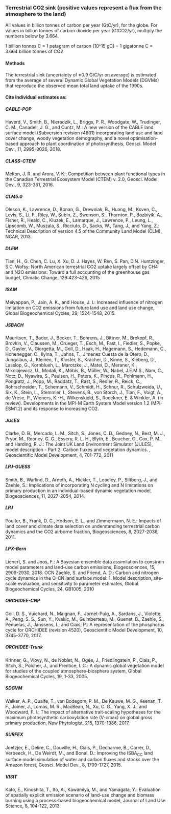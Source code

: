 ### Terrestrial CO2 sink (positive values represent a flux from the atmosphere to the land)

All values in billion tonnes of carbon per year (GtC/yr), for the globe.
For values in billion tonnes of carbon dioxide per year (GtCO2/yr), multiply the numbers below by 3.664.

1 billion tonnes C = 1 petagram of carbon (10^15 gC) = 1 gigatonne C = 3.664 billion tonnes of CO2

#### Methods

The terrestrial sink (uncertainty of ±0.9 GtC/yr on average) is estimated from the average of several Dynamic Global Vegetation Models (DGVMs) that reproduce the observed mean total land uptake of the 1990s.

#### Cite individual estimates as:

##### CABLE-POP
Haverd, V., Smith, B., Nieradzik, L., Briggs, P. R., Woodgate, W., Trudinger, C. M., Canadell, J. G., and Cuntz, M.: A new version of the CABLE land surface model (Subversion revision r4601) incorporating land use and land cover change, woody vegetation demography, and a novel optimisation-based approach to plant coordination of photosynthesis, Geosci. Model Dev., 11, 2995-3026, 2018.

##### CLASS-CTEM
Melton, J. R. and Arora, V. K.: Competition between plant functional types in the Canadian Terrestrial Ecosystem Model (CTEM) v. 2.0, Geosci. Model Dev., 9, 323-361, 2016.

##### CLM5.0
Oleson, K., Lawrence, D., Bonan, G., Drewniak, B., Huang, M., Koven, C., Levis, S., Li, F., Riley, W., Subin, Z., Swenson, S., Thornton, P., Bozbiyik, A., Fisher, R., Heald, C., Kluzek, E., Lamarque, J., Lawrence, P., Leung, L., Lipscomb, W., Muszala, S., Ricciuto, D., Sacks, W., Tang, J., and Yang, Z.: Technical Description of version 4.5 of the Community Land Model (CLM), NCAR, 2013.

##### DLEM
Tian, H., G. Chen, C. Lu, X. Xu, D. J. Hayes, W. Ren, S. Pan, D.N. Huntzinger, S.C. Wofsy: North American terrestrial CO2 uptake largely offset by CH4 and N2O emissions: Toward a full accounting of the greenhouse gas budget, Climatic Change, 129:423-426, 2015

##### ISAM
Meiyappan, P., Jain, A. K., and House, J. I.: Increased influence of nitrogen limitation on CO2 emissions from future land use and land use change, Global Biogeochemical Cycles, 29, 1524-1548, 2015.

##### JSBACH
Mauritsen, T., Bader, J., Becker, T., Behrens, J., Bittner, M., Brokopf, R., Brovkin, V., Claussen, M., Crueger, T., Esch, M., Fast, I., Fiedler, S., Popke, D., Gayler, V., Giorgetta, M., Goll, D., Haak, H., Hagemann, S., Hedemann, C., Hohenegger, C., Ilyina, T., Jahns, T., Jimenez Cuesta de la Otero, D., Jungclaus, J., Kleinen, T., Kloster, S., Kracher, D., Kinne, S., Kleberg, D., Lasslop, G., Kornblueh, L., Marotzke, J., Matei, D., Meraner, K., Mikolajewicz, U., Modali, K., Möbis, B., Müller, W., Nabel, J.E.M.S., Nam, C., Notz, D., Nyawira, S., Paulsen, H., Peters, K., Pincus, R., Pohlmann, H., Pongratz, J., Popp, M., Raddatz, T., Rast, S., Redler, R., Reick, C., Rohrschneider, T., Schemann, V., Schmidt, H., Schnur, R., Schulzweida, U., Six, K., Stein, L., Stemmler, I., Stevens, B., von Storch, J., Tian, F., Voigt, A., de Vrese, P., Wieners, K.-H., Wilkenskjeld, S., Roeckner, E. & Winkler, A. (in review). Developments in the MPI-M Earth System Model version 1.2 (MPI-ESM1.2) and its response to increasing CO2.

##### JULES
Clarke, D. B., Mercado, L. M., Sitch, S., Jones, C. D., Gedney, N., Best, M. J., Pryor, M., Rooney, G. G., Essery, R. L. H., Blyth, E., Boucher, O., Cox, P. M., and Harding, R. J.: The Joint UK Land Environment Simulator (JULES), model description - Part 2: Carbon fluxes and vegetation dynamics. , Geoscientific Model Development, 4, 701-772, 2011

##### LPJ-GUESS
Smith, B., Warlind, D., Arneth, A., Hickler, T., Leadley, P., Siltberg, J., and Zaehle, S.: Implications of incorporating N cycling and N limitations on primary production in an individual-based dynamic vegetation model, Biogeosciences, 11, 2027-2054, 2014.

##### LPJ
Poulter, B., Frank, D. C., Hodson, E. L., and Zimmermann, N. E.: Impacts of land cover and climate data selection on understanding terrestrial carbon dynamics and the CO2 airborne fraction, Biogeosciences, 8, 2027-2036, 2011.

##### LPX-Bern
Lienert, S. and Joos, F.: A Bayesian ensemble data assimilation to constrain model parameters and land-use carbon emissions, Biogeosciences, 15, 2909-2930, 2018.
OCN	Zaehle, S. and Friend, A. D.: Carbon and nitrogen cycle dynamics in the O-CN land surface model: 1. Model description, site-scale evaluation, and sensitivity to parameter estimates, Global Biogeochemical Cycles, 24, GB1005, 2010

##### ORCHIDEE-CNP
Goll, D. S., Vuichard, N., Maignan, F., Jornet-Puig, A., Sardans, J., Violette, A., Peng, S. S., Sun, Y., Kvakic, M., Guimberteau, M., Guenet, B., Zaehle, S., Penuelas, J., Janssens, I., and Ciais, P.: A representation of the phosphorus cycle for ORCHIDEE (revision 4520), Geoscientific Model Development, 10, 3745-3770, 2017.

##### ORCHIDEE-Trunk
Krinner, G., Viovy, N., de Noblet, N., Ogée, J., Friedlingstein, P., Ciais, P., Sitch, S., Polcher, J., and Prentice, I. C.: A dynamic global vegetation model for studies of the coupled atmosphere-biosphere system, Global Biogeochemical Cycles, 19, 1-33, 2005.

##### SDGVM
Walker, A. P., Quaife, T., van Bodegom, P. M., De Kauwe, M. G., Keenan, T. F., Joiner, J., Lomas, M. R., MacBean, N., Xu, C. G., Yang, X. J., and Woodward, F. I.: The impact of alternative trait-scaling hypotheses for the maximum photosynthetic carboxylation rate (V-cmax) on global gross primary production, New Phytologist, 215, 1370-1386, 2017.

##### SURFEX
Joetzjer, E., Delire, C., Douville, H., Ciais, P., Decharme, B., Carrer, D., Verbeeck, H., De Weirdt, M., and Bonal, D.: Improving the ISBA<sub>CC</sub> land surface model simulation of water and carbon fluxes and stocks over the Amazon forest, Geosci. Model Dev., 8, 1709-1727, 2015.

##### VISIT
Kato, E., Kinoshita, T., Ito, A., Kawamiya, M., and Yamagata, Y.: Evaluation of spatially explicit emission scenario of land-use change and biomass burning using a process-based biogeochemical model, Journal of Land Use Science, 8, 104-122, 2013.
